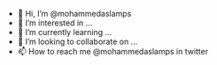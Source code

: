 - 👋 Hi, I’m @mohammedaslamps
- 👀 I’m interested in ...
- 🌱 I’m currently learning ...
- 💞️ I’m looking to collaborate on ...
- 📫 How to reach me @mohammedaslamps in twitter

<!---
mohammedaslamps/mohammedaslamps is a ✨ special ✨ repository because its `README.md` (this file) appears on your GitHub profile.
You can click the Preview link to take a look at your changes.
--->
